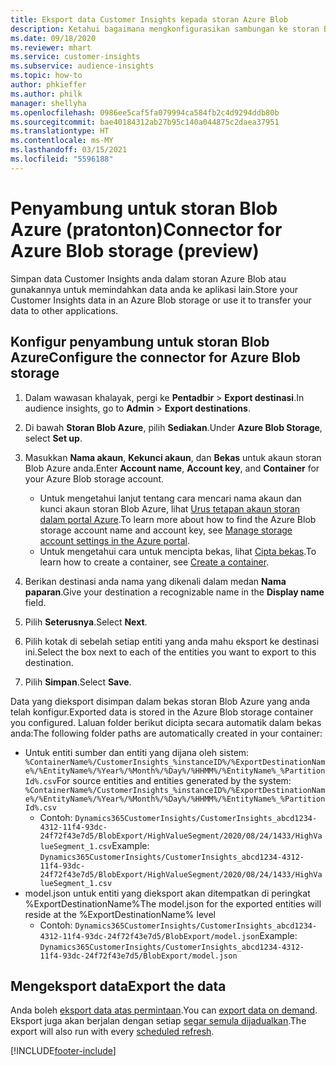 ```yaml
---
title: Eksport data Customer Insights kepada storan Azure Blob
description: Ketahui bagaimana mengkonfigurasikan sambungan ke storan Blob Azure.
ms.date: 09/18/2020
ms.reviewer: mhart
ms.service: customer-insights
ms.subservice: audience-insights
ms.topic: how-to
author: phkieffer
ms.author: philk
manager: shellyha
ms.openlocfilehash: 0986ee5caf5fa079994ca584fb2c4d9294ddb80b
ms.sourcegitcommit: bae40184312ab27b95c140a044875c2daea37951
ms.translationtype: HT
ms.contentlocale: ms-MY
ms.lasthandoff: 03/15/2021
ms.locfileid: "5596188"
---
```

# <a name="connector-for-azure-blob-storage-preview"></a><span data-ttu-id="aea05-103">Penyambung untuk storan Blob Azure (pratonton)</span><span class="sxs-lookup"><span data-stu-id="aea05-103">Connector for Azure Blob storage (preview)</span></span>

<span data-ttu-id="aea05-104">Simpan data Customer Insights anda dalam storan Azure Blob atau gunakannya untuk memindahkan data anda ke aplikasi lain.</span><span class="sxs-lookup"><span data-stu-id="aea05-104">Store your Customer Insights data in an Azure Blob storage or use it to transfer your data to other applications.</span></span>

## <a name="configure-the-connector-for-azure-blob-storage"></a><span data-ttu-id="aea05-105">Konfigur penyambung untuk storan Blob Azure</span><span class="sxs-lookup"><span data-stu-id="aea05-105">Configure the connector for Azure Blob storage</span></span>

1. <span data-ttu-id="aea05-106">Dalam wawasan khalayak, pergi ke **Pentadbir** > **Export destinasi**.</span><span class="sxs-lookup"><span data-stu-id="aea05-106">In audience insights, go to **Admin** > **Export destinations**.</span></span>

1. <span data-ttu-id="aea05-107">Di bawah **Storan Blob Azure**, pilih **Sediakan**.</span><span class="sxs-lookup"><span data-stu-id="aea05-107">Under **Azure Blob Storage**, select **Set up**.</span></span>

1. <span data-ttu-id="aea05-108">Masukkan **Nama akaun**, **Kekunci akaun**, dan **Bekas** untuk akaun storan Blob Azure anda.</span><span class="sxs-lookup"><span data-stu-id="aea05-108">Enter **Account name**, **Account key**, and **Container** for your Azure Blob storage account.</span></span>
    - <span data-ttu-id="aea05-109">Untuk mengetahui lanjut tentang cara mencari nama akaun dan kunci akaun storan Blob Azure, lihat [Urus tetapan akaun storan dalam portal Azure](/azure/storage/common/storage-account-manage).</span><span class="sxs-lookup"><span data-stu-id="aea05-109">To learn more about how to find the Azure Blob storage account name and account key, see [Manage storage account settings in the Azure portal](/azure/storage/common/storage-account-manage).</span></span>
    - <span data-ttu-id="aea05-110">Untuk mengetahui cara untuk mencipta bekas, lihat [Cipta bekas](/azure/storage/blobs/storage-quickstart-blobs-portal#create-a-container).</span><span class="sxs-lookup"><span data-stu-id="aea05-110">To learn how to create a container, see [Create a container](/azure/storage/blobs/storage-quickstart-blobs-portal#create-a-container).</span></span>

1. <span data-ttu-id="aea05-111">Berikan destinasi anda nama yang dikenali dalam medan **Nama paparan**.</span><span class="sxs-lookup"><span data-stu-id="aea05-111">Give your destination a recognizable name in the **Display name** field.</span></span>

1. <span data-ttu-id="aea05-112">Pilih **Seterusnya**.</span><span class="sxs-lookup"><span data-stu-id="aea05-112">Select **Next**.</span></span>

1. <span data-ttu-id="aea05-113">Pilih kotak di sebelah setiap entiti yang anda mahu eksport ke destinasi ini.</span><span class="sxs-lookup"><span data-stu-id="aea05-113">Select the box next to each of the entities you want to export to this destination.</span></span>

1. <span data-ttu-id="aea05-114">Pilih **Simpan**.</span><span class="sxs-lookup"><span data-stu-id="aea05-114">Select **Save**.</span></span>

<span data-ttu-id="aea05-115">Data yang dieksport disimpan dalam bekas storan Blob Azure yang anda telah konfigur.</span><span class="sxs-lookup"><span data-stu-id="aea05-115">Exported data is stored in the Azure Blob storage container you configured.</span></span> <span data-ttu-id="aea05-116">Laluan folder berikut dicipta secara automatik dalam bekas anda:</span><span class="sxs-lookup"><span data-stu-id="aea05-116">The following folder paths are automatically created in your container:</span></span>

- <span data-ttu-id="aea05-117">Untuk entiti sumber dan entiti yang dijana oleh sistem: `%ContainerName%/CustomerInsights_%instanceID%/%ExportDestinationName%/%EntityName%/%Year%/%Month%/%Day%/%HHMM%/%EntityName%_%PartitionId%.csv`</span><span class="sxs-lookup"><span data-stu-id="aea05-117">For source entities and entities generated by the system: `%ContainerName%/CustomerInsights_%instanceID%/%ExportDestinationName%/%EntityName%/%Year%/%Month%/%Day%/%HHMM%/%EntityName%_%PartitionId%.csv`</span></span>
  - <span data-ttu-id="aea05-118">Contoh: `Dynamics365CustomerInsights/CustomerInsights_abcd1234-4312-11f4-93dc-24f72f43e7d5/BlobExport/HighValueSegment/2020/08/24/1433/HighValueSegment_1.csv`</span><span class="sxs-lookup"><span data-stu-id="aea05-118">Example: `Dynamics365CustomerInsights/CustomerInsights_abcd1234-4312-11f4-93dc-24f72f43e7d5/BlobExport/HighValueSegment/2020/08/24/1433/HighValueSegment_1.csv`</span></span>
- <span data-ttu-id="aea05-119">model.json untuk entiti yang dieksport akan ditempatkan di peringkat %ExportDestinationName%</span><span class="sxs-lookup"><span data-stu-id="aea05-119">The model.json for the exported entities will reside at the %ExportDestinationName% level</span></span>
  - <span data-ttu-id="aea05-120">Contoh: `Dynamics365CustomerInsights/CustomerInsights_abcd1234-4312-11f4-93dc-24f72f43e7d5/BlobExport/model.json`</span><span class="sxs-lookup"><span data-stu-id="aea05-120">Example: `Dynamics365CustomerInsights/CustomerInsights_abcd1234-4312-11f4-93dc-24f72f43e7d5/BlobExport/model.json`</span></span>

## <a name="export-the-data"></a><span data-ttu-id="aea05-121">Mengeksport data</span><span class="sxs-lookup"><span data-stu-id="aea05-121">Export the data</span></span>

<span data-ttu-id="aea05-122">Anda boleh [eksport data atas permintaan](export-destinations.md#export-data-on-demand).</span><span class="sxs-lookup"><span data-stu-id="aea05-122">You can [export data on demand](export-destinations.md#export-data-on-demand).</span></span> <span data-ttu-id="aea05-123">Eksport juga akan berjalan dengan setiap [segar semula dijadualkan](system.md#schedule-tab).</span><span class="sxs-lookup"><span data-stu-id="aea05-123">The export will also run with every [scheduled refresh](system.md#schedule-tab).</span></span>


[!INCLUDE[footer-include](../includes/footer-banner.md)]